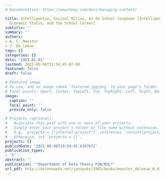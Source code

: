 ```yaml
---
# Documentation: https://wowchemy.com/docs/managing-content/

title: Intelligentie, Sociaal Milieu, en de School-loopbaan [Intelligence, Social
  Economic Status, and the School Career]
subtitle: ''
summary: ''
authors:
- A. C. Meester
- J. De Leeuw
tags: []
categories: []
date: '1983-01-01'
lastmod: 2021-06-06T12:54:45-07:00
featured: false
draft: false

# Featured image
# To use, add an image named `featured.jpg/png` to your page's folder.
# Focal points: Smart, Center, TopLeft, Top, TopRight, Left, Right, BottomLeft, Bottom, BottomRight.
image:
  caption: ''
  focal_point: ''
  preview_only: false

# Projects (optional).
#   Associate this post with one or more of your projects.
#   Simply enter your project's folder or file name without extension.
#   E.g. `projects = ["internal-project"]` references `content/project/deep-learning/index.md`.
#   Otherwise, set `projects = []`.
projects: []
publishDate: '2021-06-06T19:54:45.636787Z'
publication_types:
- '5'
abstract: ''
publication: '*Department of Data Theory FSW/RUL*'
url_pdf: http://deleeuwpdx.net/janspubs/1983/books/meester_deleeuw_B_83.pdf
---
```

